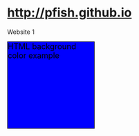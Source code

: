 # http://pfish.github.io
Website 1

<div style="background-color:blue;color:black;border:1px solid black;width:200px;height:200px;font-size:18px;">HTML background color example</div>


